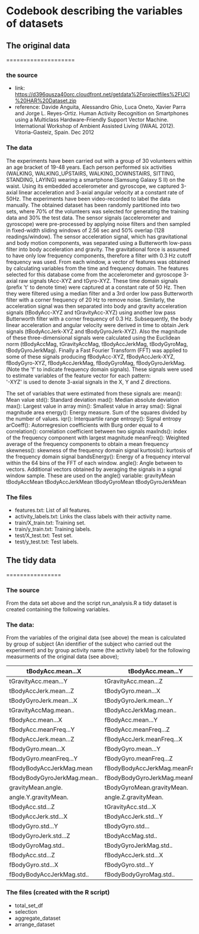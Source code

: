 # Codebook describing the variables of datasets

## The original data
==================== 

### the source
- link:
https://d396qusza40orc.cloudfront.net/getdata%2Fprojectfiles%2FUCI%20HAR%20Dataset.zip
- reference:
Davide Anguita, Alessandro Ghio, Luca Oneto, Xavier Parra and Jorge L. Reyes-Ortiz. Human Activity Recognition on Smartphones using a Multiclass Hardware-Friendly Support Vector Machine. International Workshop of Ambient Assisted Living (IWAAL 2012). Vitoria-Gasteiz, Spain. Dec 2012

### The data
The experiments have been carried out with a group of 30 volunteers within an age bracket of 19-48 years. Each person performed six activities (WALKING, WALKING_UPSTAIRS, WALKING_DOWNSTAIRS, SITTING, STANDING, LAYING) wearing a smartphone (Samsung Galaxy S II) on the waist. Using its embedded accelerometer and gyroscope, we captured 3-axial linear acceleration and 3-axial angular velocity at a constant rate of 50Hz. The experiments have been video-recorded to label the data manually. The obtained dataset has been randomly partitioned into two sets, where 70% of the volunteers was selected for generating the training data and 30% the test data. 
The sensor signals (accelerometer and gyroscope) were pre-processed by applying noise filters and then sampled in fixed-width sliding windows of 2.56 sec and 50% overlap (128 readings/window). The sensor acceleration signal, which has gravitational and body motion components, was separated using a Butterworth low-pass filter into body acceleration and gravity. The gravitational force is assumed to have only low frequency components, therefore a filter with 0.3 Hz cutoff frequency was used. From each window, a vector of features was obtained by calculating variables from the time and frequency domain. 
The features selected for this database come from the accelerometer and gyroscope 3-axial raw signals tAcc-XYZ and tGyro-XYZ. These time domain signals (prefix 't' to denote time) were captured at a constant rate of 50 Hz. Then they were filtered using a median filter and a 3rd order low pass Butterworth filter with a corner frequency of 20 Hz to remove noise. Similarly, the acceleration signal was then separated into body and gravity acceleration signals (tBodyAcc-XYZ and tGravityAcc-XYZ) using another low pass Butterworth filter with a corner frequency of 0.3 Hz. 
Subsequently, the body linear acceleration and angular velocity were derived in time to obtain Jerk signals (tBodyAccJerk-XYZ and tBodyGyroJerk-XYZ). Also the magnitude of these three-dimensional signals were calculated using the Euclidean norm (tBodyAccMag, tGravityAccMag, tBodyAccJerkMag, tBodyGyroMag, tBodyGyroJerkMag). 
Finally a Fast Fourier Transform (FFT) was applied to some of these signals producing fBodyAcc-XYZ, fBodyAccJerk-XYZ, fBodyGyro-XYZ, fBodyAccJerkMag, fBodyGyroMag, fBodyGyroJerkMag. (Note the 'f' to indicate frequency domain signals). 
These signals were used to estimate variables of the feature vector for each pattern:  
'-XYZ' is used to denote 3-axial signals in the X, Y and Z directions.

The set of variables that were estimated from these signals are: 
mean(): Mean value
std(): Standard deviation
mad(): Median absolute deviation 
max(): Largest value in array
min(): Smallest value in array
sma(): Signal magnitude area
energy(): Energy measure. Sum of the squares divided by the number of values. 
iqr(): Interquartile range 
entropy(): Signal entropy
arCoeff(): Autorregresion coefficients with Burg order equal to 4
correlation(): correlation coefficient between two signals
maxInds(): index of the frequency component with largest magnitude
meanFreq(): Weighted average of the frequency components to obtain a mean frequency
skewness(): skewness of the frequency domain signal 
kurtosis(): kurtosis of the frequency domain signal 
bandsEnergy(): Energy of a frequency interval within the 64 bins of the FFT of each window.
angle(): Angle between to vectors.
Additional vectors obtained by averaging the signals in a signal window sample. These are used on the angle() variable:
gravityMean
tBodyAccMean
tBodyAccJerkMean
tBodyGyroMean
tBodyGyroJerkMean

### The files
- features.txt: List of all features.
- activity_labels.txt: Links the class labels with their activity name.
- train/X_train.txt: Training set.
- train/y_train.txt: Training labels.
- test/X_test.txt: Test set.
- test/y_test.txt: Test labels.

## The tidy data 
================

### The source
From the data set above and the script run_analysis.R a tidy dataset is created containing the following variables. 

### The data:
From the variables of the original data (see above) the mean is calculated by group of subject (An identifier of the subject who carried out the experiment) and by group activity name
(the activity label) for the following measurments of the original data (see above);

| tBodyAcc.mean...X           | tBodyAcc.mean...Y               | tBodyAcc.mean...Z                | tGravityAcc.mean...X        |
|-----------------------------|---------------------------------|----------------------------------|-----------------------------|
| tGravityAcc.mean...Y        | tGravityAcc.mean...Z            | tBodyAccJerk.mean...X            | tBodyAccJerk.mean...Y       |
| tBodyAccJerk.mean...Z       | tBodyGyro.mean...X              | tBodyGyro.mean...Y               | tBodyGyro.mean...Z          |
| tBodyGyroJerk.mean...X      | tBodyGyroJerk.mean...Y          | tBodyGyroJerk.mean...Z           | tBodyAccMag.mean..          |
| tGravityAccMag.mean..       | tBodyAccJerkMag.mean..          | tBodyGyroMag.mean..              | tBodyGyroJerkMag.mean..     |
| fBodyAcc.mean...X           | fBodyAcc.mean...Y               | fBodyAcc.mean...Z                | fBodyAcc.meanFreq...X       |
| fBodyAcc.meanFreq...Y       | fBodyAcc.meanFreq...Z           | fBodyAccJerk.mean...X            | fBodyAccJerk.mean...Y       |
| fBodyAccJerk.mean...Z       | fBodyAccJerk.meanFreq...X       | fBodyAccJerk.meanFreq...Y        | fBodyAccJerk.meanFreq...Z   |
| fBodyGyro.mean...X          | fBodyGyro.mean...Y              | fBodyGyro.mean...Z               | fBodyGyro.meanFreq...X      |
| fBodyGyro.meanFreq...Y      | fBodyGyro.meanFreq...Z          | fBodyAccMag.mean..               | fBodyAccMag.meanFreq..      |
| fBodyBodyAccJerkMag.mean    | fBodyBodyAccJerkMag.meanFreq..  | fBodyBodyGyroMag.mean..          | fBodyBodyGyroMag.meanFreq.. |
| fBodyBodyGyroJerkMag.mean.. | fBodyBodyGyroJerkMag.meanFreq.. | angle.tBodyAccMean.gravity.      | angle.tBodyAccJerkMean..    |
| gravityMean.angle.          | tBodyGyroMean.gravityMean.      | angle.tBodyGyroJerkMean.gravityM | angle.X.gravityMean.        |
| angle.Y.gravityMean.        | angle.Z.gravityMean.            | tBodyAcc.std...X                 | tBodyAcc.std...Y            |
| tBodyAcc.std...Z            | tGravityAcc.std...X             | tGravityAcc.std...Y              | tGravityAcc.std...Z         |
| tBodyAccJerk.std...X        | tBodyAccJerk.std...Y            | tBodyAccJerk.std...Z             | tBodyGyro.std...X           |
| tBodyGyro.std...Y           | tBodyGyro.std...                | tBodyGyroJerk.std...X            | tBodyGyroJerk.std...Y       |
| tBodyGyroJerk.std...Z       | tBodyAccMag.std..               | tGravityAccMag.std..             | tBodyAccJerkMag.std..       |
| tBodyGyroMag.std..          | tBodyGyroJerkMag.std..          | fBodyAcc.std...X                 | fBodyAcc.std...Y            |
| fBodyAcc.std...Z            | fBodyAccJerk.std...X            | fBodyAccJerk.std...Y             | fBodyAccJerk.std...Z        |
| fBodyGyro.std...X           | fBodyGyro.std...Y               | fBodyGyro.std...Z                | fBodyAccMag.std..           |
| fBodyBodyAccJerkMag.std..   | fBodyBodyGyroMag.std..          | fBodyBodyGyroJerkMag.std..       |                             |


### The files (created with the R script)
- total_set_df
- selection
- aggregate_dataset
- arrange_dataset

